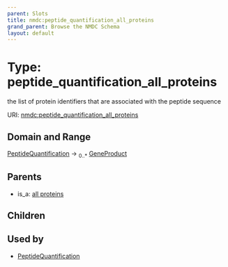 ```yaml
---
parent: Slots
title: nmdc:peptide_quantification_all_proteins
grand_parent: Browse the NMDC Schema
layout: default
---
```


# Type: peptide_quantification_all_proteins


the list of protein identifiers that are associated with the peptide sequence

URI: [nmdc:peptide_quantification_all_proteins](https://microbiomedata/meta/peptide_quantification_all_proteins)

## Domain and Range

[PeptideQuantification](PeptideQuantification.md) ->  <sub>0..*</sub> [GeneProduct](GeneProduct.md)

## Parents

 *  is_a: [all proteins](all_proteins.md)

## Children


## Used by

 * [PeptideQuantification](PeptideQuantification.md)
